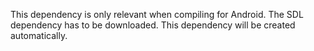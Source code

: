 This dependency is only relevant when compiling for Android. 
The SDL dependency has to be downloaded. This dependency will be created
automatically.